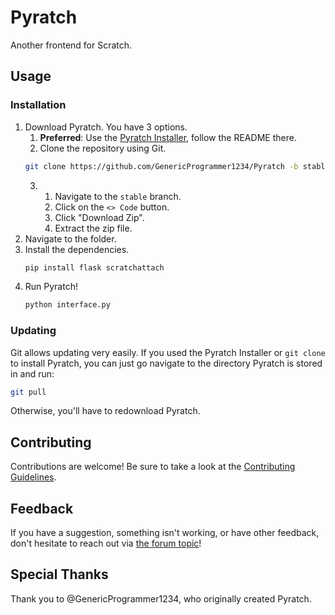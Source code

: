 # Pyratch
Another frontend for Scratch.

## Usage

### Installation

1. Download Pyratch. You have 3 options.
   1. **Preferred**: Use the [Pyratch Installer](https://github.com/GenericProgrammer1234/PyratchInstaller), follow the README there.
   2.  Clone the repository using Git.
      ```sh
      git clone https://github.com/GenericProgrammer1234/Pyratch -b stable
      ```
   3. 1. Navigate to the `stable` branch.
      1. Click on the `<> Code` button.
      2. Click "Download Zip".
      3. Extract the zip file.
3. Navigate to the folder.
4. Install the dependencies. <!-- Update this when a requirements.txt file gets added -->
   ```sh
   pip install flask scratchattach
   ```
5. Run Pyratch!
   ```sh
   python interface.py
   ```

### Updating

Git allows updating very easily. If you used the Pyratch Installer or `git clone` to install Pyratch, you can just go navigate to the directory Pyratch is stored in and run:

```sh
git pull
```

Otherwise, you'll have to redownload Pyratch.


## Contributing

Contributions are welcome! Be sure to take a look at the [Contributing Guidelines](CONTRIBUTING.md).

## Feedback

If you have a suggestion, something isn't working, or have other feedback, don't hesitate to reach out via [the forum topic](https://scratch.mit.edu/discuss/topic/708617/)!   

## Special Thanks

Thank you to @GenericProgrammer1234, who originally created Pyratch.
